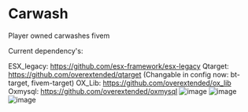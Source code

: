 # Carwash
Player owned carwashes fivem

Current dependency's:

ESX_legacy: https://github.com/esx-framework/esx-legacy
Qtarget: https://github.com/overextended/qtarget (Changable in config now: bt-target, fivem-target)
OX_Lib: https://github.com/overextended/ox_lib
Oxmysql: https://github.com/overextended/oxmysql
![image](https://user-images.githubusercontent.com/87247208/172255113-17d30156-1c91-4660-b661-146e2cef1e2e.png)
![image](https://user-images.githubusercontent.com/87247208/172255131-d707a283-deda-4784-b02b-adfe5294d4c2.png)
![image](https://user-images.githubusercontent.com/87247208/172255145-6ecf8735-c537-4dcc-932d-c45340baea4c.png)
